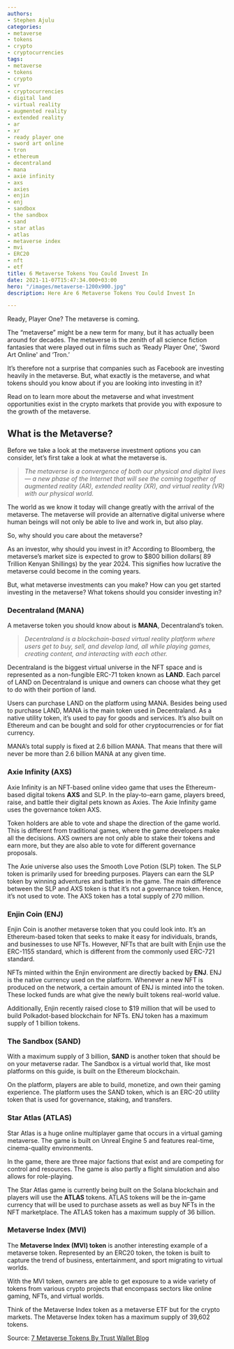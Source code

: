 ```yaml
---
authors:
- Stephen Ajulu
categories:
- metaverse
- tokens
- crypto
- cryptocurrencies
tags:
- metaverse
- tokens
- crypto
- vr
- cryptocurrencies
- digital land
- virtual reality
- augmented reality
- extended reality
- ar
- xr
- ready player one
- sword art online
- tron
- ethereum
- decentraland
- mana
- axie infinity
- axs
- axies
- enjin
- enj
- sandbox
- the sandbox
- sand
- star atlas
- atlas
- metaverse index
- mvi
- ERC20
- nft
- etf
title: 6 Metaverse Tokens You Could Invest In
date: 2021-11-07T15:47:34.000+03:00
hero: "/images/metaverse-1200x900.jpg"
description: Here Are 6 Metaverse Tokens You Could Invest In

---
```

Ready, Player One? The metaverse is coming.

The “metaverse” might be a new term for many, but it has actually been around for decades. The metaverse is the zenith of all science fiction fantasies that were played out in films such as ‘Ready Player One’, 'Sword Art Online' and ‘Tron.’

It’s therefore not a surprise that companies such as Facebook are investing heavily in the metaverse. But, what exactly is the metaverse, and what tokens should you know about if you are looking into investing in it?

Read on to learn more about the metaverse and what investment opportunities exist in the crypto markets that provide you with exposure to the growth of the metaverse.

## What is the Metaverse?

Before we take a look at the metaverse investment options you can consider, let’s first take a look at what the metaverse is.

> _The metaverse is a convergence of both our physical and digital lives — a new phase of the Internet that will see the coming together of augmented reality (AR), extended reality (XR), and virtual reality (VR) with our physical world._

The world as we know it today will change greatly with the arrival of the metaverse. The metaverse will provide an alternative digital universe where human beings will not only be able to live and work in, but also play.

So, why should you care about the metaverse?

As an investor, why should you invest in it? According to Bloomberg, the metaverse’s market size is expected to grow to $800 billion dollars( 89 Trillion Kenyan Shillings) by the year 2024. This signifies how lucrative the metaverse could become in the coming years.

But, what metaverse investments can you make? How can you get started investing in the metaverse? What tokens should you consider investing in?

### Decentraland (MANA)

A metaverse token you should know about is **MANA**, Decentraland’s token.

> _Decentraland is a blockchain-based virtual reality platform where users get to buy, sell, and develop land, all while playing games, creating content, and interacting with each other._

Decentraland is the biggest virtual universe in the NFT space and is represented as a non-fungible ERC-71 token known as **LAND**. Each parcel of LAND on Decentraland is unique and owners can choose what they get to do with their portion of land.

Users can purchase LAND on the platform using MANA. Besides being used to purchase LAND, MANA is the main token used in Decentraland. As a native utility token, it’s used to pay for goods and services. It’s also built on Ethereum and can be bought and sold for other cryptocurrencies or for fiat currency.

MANA’s total supply is fixed at 2.6 billion MANA. That means that there will never be more than 2.6 billion MANA at any given time.

### Axie Infinity (AXS)

Axie Infinity is an NFT-based online video game that uses the Ethereum-based digital tokens **AXS** and SLP. In the play-to-earn game, players breed, raise, and battle their digital pets known as Axies. The Axie Infinity game uses the governance token AXS.

Token holders are able to vote and shape the direction of the game world. This is different from traditional games, where the game developers make all the decisions. AXS owners are not only able to stake their tokens and earn more, but they are also able to vote for different governance proposals.

The Axie universe also uses the Smooth Love Potion (SLP) token. The SLP token is primarily used for breeding purposes. Players can earn the SLP token by winning adventures and battles in the game. The main difference between the SLP and AXS token is that it’s not a governance token. Hence, it’s not used to vote. The AXS token has a total supply of 270 million.

### Enjin Coin (ENJ)

Enjin Coin is another metaverse token that you could look into. It’s an Ethereum-based token that seeks to make it easy for individuals, brands, and businesses to use NFTs. However, NFTs that are built with Enjin use the ERC-1155 standard, which is different from the commonly used ERC-721 standard.

NFTs minted within the Enjin environment are directly backed by **ENJ**. ENJ is the native currency used on the platform. Whenever a new NFT is produced on the network, a certain amount of ENJ is minted into the token. These locked funds are what give the newly built tokens real-world value.

Additionally, Enjin recently raised close to $19 million that will be used to build Polkadot-based blockchain for NFTs. ENJ token has a maximum supply of 1 billion tokens.

### The Sandbox (SAND)

With a maximum supply of 3 billion, **SAND** is another token that should be on your metaverse radar. The Sandbox is a virtual world that, like most platforms on this guide, is built on the Ethereum blockchain.

On the platform, players are able to build, monetize, and own their gaming experience. The platform uses the SAND token, which is an ERC-20 utility token that is used for governance, staking, and transfers.

### Star Atlas (ATLAS)

Star Atlas is a huge online multiplayer game that occurs in a virtual gaming metaverse. The game is built on Unreal Engine 5 and features real-time, cinema-quality environments.

In the game, there are three major factions that exist and are competing for control and resources. The game is also partly a flight simulation and also allows for role-playing.

The Star Atlas game is currently being built on the Solana blockchain and players will use the **ATLAS** tokens. ATLAS tokens will be the in-game currency that will be used to purchase assets as well as buy NFTs in the NFT marketplace. The ATLAS token has a maximum supply of 36 billion.

### Metaverse Index (MVI)

The **Metaverse Index (MVI) token** is another interesting example of a metaverse token. Represented by an ERC20 token, the token is built to capture the trend of business, entertainment, and sport migrating to virtual worlds.

With the MVI token, owners are able to get exposure to a wide variety of tokens from various crypto projects that encompass sectors like online gaming, NFTs, and virtual worlds.

Think of the Metaverse Index token as a metaverse ETF but for the crypto markets. The Metaverse Index token has a maximum supply of 39,602 tokens.

Source: [7 Metaverse Tokens By Trust Wallet Blog](https://trustwallet.com/blog/7-metaverse-tokens-you-should-know-about)